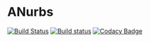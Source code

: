 # ANurbs

[![Build Status](https://travis-ci.org/oberbichler/ANurbs.svg?branch=master)](https://travis-ci.org/oberbichler/ANurbs) [![Build status](https://ci.appveyor.com/api/projects/status/kf75nm0767ofsmeh?svg=true)](https://ci.appveyor.com/project/oberbichler/anurbs) [![Codacy Badge](https://api.codacy.com/project/badge/Grade/a2bc0400ebef41b799e88a15263b2c12)](https://www.codacy.com/app/oberbichler/ANurbs?utm_source=github.com&amp;utm_medium=referral&amp;utm_content=oberbichler/ANurbs&amp;utm_campaign=Badge_Grade)
